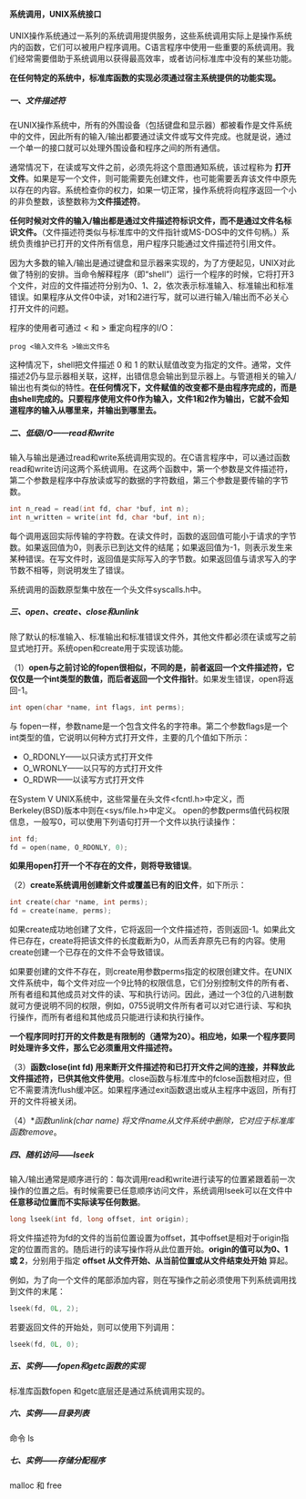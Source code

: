 #### 系统调用，UNIX系统接口

UNIX操作系统通过一系列的系统调用提供服务，这些系统调用实际上是操作系统内的函数，它们可以被用户程序调用。C语言程序中使用一些重要的系统调用。我们经常需要借助于系统调用以获得最高效率，或者访问标准库中没有的某些功能。

**在任何特定的系统中，标准库函数的实现必须通过宿主系统提供的功能实现。**

##### 一、文件描述符

在UNIX操作系统中，所有的外围设备（包括键盘和显示器）都被看作是文件系统中的文件，因此所有的输入/输出都要通过读文件或写文件完成。也就是说，通过一个单一的接口就可以处理外围设备和程序之间的所有通信。

通常情况下，在读或写文件之前，必须先将这个意图通知系统，该过程称为 **打开文件**。如果是写一个文件，则可能需要先创建文件，也可能需要丢弃该文件中原先以存在的内容。系统检查你的权力，如果一切正常，操作系统将向程序返回一个小的非负整数，该整数称为**文件描述符**。

**任何时候对文件的输入/输出都是通过文件描述符标识文件，而不是通过文件名标识文件。**（文件描述符类似与标准库中的文件指针或MS-DOS中的文件句柄。）系统负责维护已打开的文件所有信息，用户程序只能通过文件描述符引用文件。

因为大多数的输入/输出是通过键盘和显示器来实现的，为了方便起见，UNIX对此做了特别的安排。当命令解释程序（即“shell”）运行一个程序的时候，它将打开3个文件，对应的文件描述符分别为0、1、2，依次表示标准输入、标准输出和标准错误。如果程序从文件0中读，对1和2进行写，就可以进行输入/输出而不必关心打开文件的问题。

程序的使用者可通过 < 和 > 重定向程序的I/O：
```
prog <输入文件名 >输出文件名
```
这种情况下，shell把文件描述 0 和 1 的默认赋值改变为指定的文件。通常，文件描述2仍与显示器相关联，这样，出错信息会输出到显示器上。与管道相关的输入/输出也有类似的特性。**在任何情况下，文件赋值的改变都不是由程序完成的，而是由shell完成的。只要程序使用文件0作为输入，文件1和2作为输出，它就不会知道程序的输入从哪里来，并输出到哪里去。**

##### 二、低级I/O——read和write

输入与输出是通过read和write系统调用实现的。在C语言程序中，可以通过函数read和write访问这两个系统调用。在这两个函数中，第一个参数是文件描述符，第二个参数是程序中存放读或写的数据的字符数组，第三个参数是要传输的字节数。

```c
int n_read = read(int fd, char *buf, int n);
int n_written = write(int fd, char *buf, int n);
```
每个调用返回实际传输的字符数。在读文件时，函数的返回值可能小于请求的字节数。如果返回值为0，则表示已到达文件的结尾；如果返回值为-1，则表示发生来某种错误。在写文件时，返回值是实际写入的字节数。如果返回值与请求写入的字节数不相等，则说明发生了错误。

系统调用的函数原型集中放在一个头文件syscalls.h中。

##### 三、open、create、close和unlink

除了默认的标准输入、标准输出和标准错误文件外，其他文件都必须在读或写之前显式地打开。系统open和create用于实现该功能。

（1）**open与之前讨论的fopen很相似，不同的是，前者返回一个文件描述符，它仅仅是一个int类型的数值，而后者返回一个文件指针**。如果发生错误，open将返回-1。

```c
int open(char *name, int flags, int perms);
```
与 fopen一样，参数name是一个包含文件名的字符串。第二个参数flags是一个int类型的值，它说明以何种方式打开文件，主要的几个值如下所示：

- O_RDONLY——以只读方式打开文件
- O_WRONLY——以只写的方式打开文件
- O_RDWR——以读写方式打开文件

在System V UNIX系统中，这些常量在头文件<fcntl.h>中定义，而Berkeley(BSD)版本中则在<sys/file.h>中定义。
open的参数perms值代码权限信息，一般写0，可以使用下列语句打开一个文件以执行读操作： 

```c
int fd;
fd = open(name, O_RDONLY, 0);
```
**如果用open打开一个不存在的文件，则将导致错误**。

（2）**create系统调用创建新文件或覆盖已有的旧文件**，如下所示：

```c
int create(char *name, int perms);
fd = create(name, perms);
```
如果create成功地创建了文件，它将返回一个文件描述符，否则返回-1。如果此文件已存在，create将把该文件的长度截断为0，从而丢弃原先已有的内容。使用create创建一个已存在的文件不会导致错误。

如果要创建的文件不存在，则create用参数perms指定的权限创建文件。在UNIX文件系统中，每个文件对应一个9比特的权限信息，它们分别控制文件的所有者、所有者组和其他成员对文件的读、写和执行访问。因此，通过一个3位的八进制数就可方便说明不同的权限，例如，0755说明文件所有者可以对它进行读、写和执行操作，而所有者组和其他成员只能进行读和执行操作。

**一个程序同时打开的文件数是有限制的（通常为20）。相应地，如果一个程序要同时处理许多文件，那么它必须重用文件描述符。**

（3）**函数close(int fd) 用来断开文件描述符和已打开文件之间的连接，并释放此文件描述符，已供其他文件使用**。close函数与标准库中的fclose函数相对应，但它不需要清洗flush缓冲区。如果程序通过exit函数退出或从主程序中返回，所有打开的文件将被关闭。

（4）**函数unlink(char *name) 将文件name从文件系统中删除，它对应于标准库函数remove**。

##### 四、随机访问——lseek

输入/输出通常是顺序进行的：每次调用read和write进行读写的位置紧跟着前一次操作的位置之后。有时候需要已任意顺序访问文件，系统调用lseek可以在文件中 **任意移动位置而不实际读写任何数据**。

```c
long lseek(int fd, long offset, int origin);
```
将文件描述符为fd的文件的当前位置设置为offset，其中offset是相对于origin指定的位置而言的。随后进行的读写操作将从此位置开始。**origin的值可以为0、1 或 2**，分别用于指定  **offset  从文件开始、从当前位置或从文件结束处开始** 算起。

例如，为了向一个文件的尾部添加内容，则在写操作之前必须使用下列系统调用找到文件的末尾：

```c
lseek(fd, 0L, 2);
```
若要返回文件的开始处，则可以使用下列调用：
```c
lseek(fd, 0L, 0);
```

##### 五、实例——fopen和getc函数的实现

标准库函数fopen 和getc底层还是通过系统调用实现的。

##### 六、实例——目录列表

命令 ls

##### 七、实例——存储分配程序

malloc 和 free